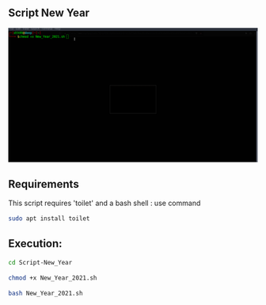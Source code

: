 ## Script New Year 

![dth99](https://github.com/dth99/Script-New_Year/blob/main/2021.gif)

## Requirements

This script requires 'toilet' and a bash shell : use command

```bash
sudo apt install toilet
```

## Execution:

```bash
cd Script-New_Year
```

```bash
chmod +x New_Year_2021.sh
```

```bash
bash New_Year_2021.sh
```
